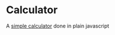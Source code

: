 # Calculator
A [simple calculator](https://lambertschulze.github.io/Calculator) done in plain javascript
